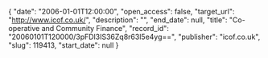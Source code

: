 {
  "date": "2006-01-01T12:00:00", 
  "open_access": false, 
  "target_url": "http://www.icof.co.uk/", 
  "description": "", 
  "end_date": null, 
  "title": "Co-operative and Community Finance", 
  "record_id": "20060101T120000/3pFDl3IS36Zq8r63l5e4yg==", 
  "publisher": "icof.co.uk", 
  "slug": 119413, 
  "start_date": null
}

